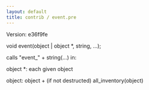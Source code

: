 ```yaml
---
layout: default
title: contrib / event.pre
---
```


Version: e36f9fe

void event(object | object *, string, ...);

calls "event_" + string(...) in:

object *:
each given object

object:
object + (if not destructed) all_inventory(object)
